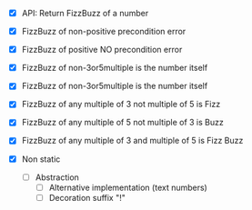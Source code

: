 - [X] API: Return FizzBuzz of a number


- [x] FizzBuzz of non-positive precondition error
- [x] FizzBuzz of positive NO precondition error

 
- [x] FizzBuzz of non-3or5multiple is the number itself
- [x] FizzBuzz of non-3or5multiple is the number itself
- [x] FizzBuzz of any multiple of 3 not multiple of 5 is Fizz
- [x] FizzBuzz of any multiple of 5 not multiple of 3 is Buzz
- [x] FizzBuzz of any multiple of 3 and multiple of 5 is Fizz Buzz


- [x] Non static
  - [ ] Abstraction
    - [ ] Alternative implementation (text numbers)
    - [ ] Decoration suffix "!"
